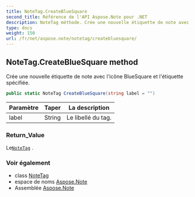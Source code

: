 ```yaml
---
title: NoteTag.CreateBlueSquare
second_title: Référence de l'API Aspose.Note pour .NET
description: NoteTag méthode. Crée une nouvelle étiquette de note avec licône BlueSquare et létiquette spécifiée.
type: docs
weight: 150
url: /fr/net/aspose.note/notetag/createbluesquare/
---
```

## NoteTag.CreateBlueSquare method

Crée une nouvelle étiquette de note avec l'icône BlueSquare et l'étiquette spécifiée.

```csharp
public static NoteTag CreateBlueSquare(string label = "")
```

| Paramètre | Taper | La description |
| --- | --- | --- |
| label | String | Le libellé du tag. |

### Return_Value

Le[`NoteTag`](../) .

### Voir également

* class [NoteTag](../)
* espace de noms [Aspose.Note](../../notetag/)
* Assemblée [Aspose.Note](../../../)


